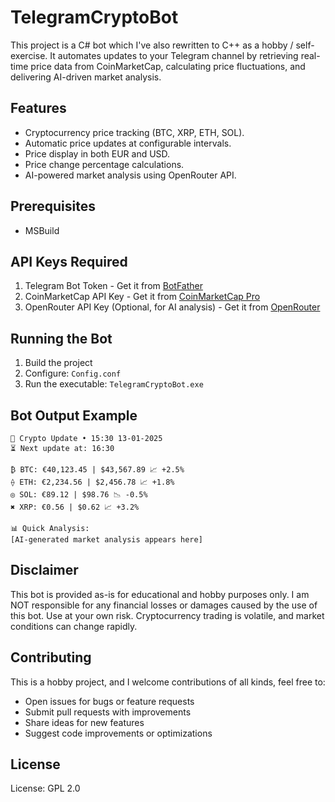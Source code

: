 # TelegramCryptoBot

This project is a C# bot which I've also rewritten to C++ as a hobby / self-exercise. It automates updates to your Telegram channel by retrieving real-time price data from CoinMarketCap, calculating price fluctuations, and delivering AI-driven market analysis.

## Features

- Cryptocurrency price tracking (BTC, XRP, ETH, SOL).
- Automatic price updates at configurable intervals.
- Price display in both EUR and USD.
- Price change percentage calculations.
- AI-powered market analysis using OpenRouter API.

## Prerequisites

- MSBuild

## API Keys Required

1. Telegram Bot Token - Get it from [BotFather](https://core.telegram.org/bots/tutorial)
2. CoinMarketCap API Key - Get it from [CoinMarketCap Pro](https://pro.coinmarketcap.com/account)
3. OpenRouter API Key (Optional, for AI analysis) - Get it from [OpenRouter](https://openrouter.ai/settings/keys)

## Running the Bot

1. Build the project
2. Configure: `Config.conf`
3. Run the executable: `TelegramCryptoBot.exe`

## Bot Output Example

```
🔄 Crypto Update • 15:30 13-01-2025
⏳ Next update at: 16:30

₿ BTC: €40,123.45 | $43,567.89 📈 +2.5%
⟠ ETH: €2,234.56 | $2,456.78 📈 +1.8%
◎ SOL: €89.12 | $98.76 📉 -0.5%
✖ XRP: €0.56 | $0.62 📈 +3.2%

📊 Quick Analysis:
[AI-generated market analysis appears here]
```

## Disclaimer

This bot is provided as-is for educational and hobby purposes only. I am NOT responsible for any financial losses or damages caused by the use of this bot. Use at your own risk. Cryptocurrency trading is volatile, and market conditions can change rapidly.

## Contributing

This is a hobby project, and I welcome contributions of all kinds, feel free to:
- Open issues for bugs or feature requests
- Submit pull requests with improvements
- Share ideas for new features
- Suggest code improvements or optimizations

## License

License: GPL 2.0